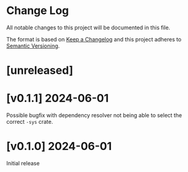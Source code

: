 Change Log
=======

All notable changes to this project will be documented in this file.

The format is based on [Keep a Changelog](http://keepachangelog.com/)
and this project adheres to [Semantic Versioning](http://semver.org/).

# [unreleased]

# [v0.1.1] 2024-06-01

Possible bugfix with dependency resolver not being able to select the correct `-sys` crate.

# [v0.1.0] 2024-06-01

Initial release
